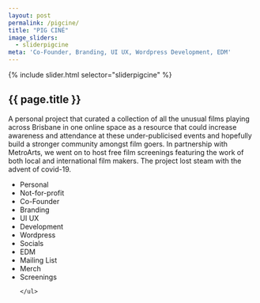 ```yaml
---
layout: post
permalink: /pigcine/
title: "PIG CINÉ"
image_sliders:
  - sliderpigcine
meta: 'Co-Founder, Branding, UI UX, Wordpress Development, EDM'
---
```

<section class="section fadeup float_left">

<div class="col-5-8">
  <div id="slideshow">
  {% include slider.html selector="sliderpigcine" %}
  </div>
</div>

<div class="col-3-8">
  <article class="txt-left">
    <h2>{{ page.title }}</h2>
    <p>
    A personal project that curated a collection of all the unusual films playing across Brisbane in one online space as a resource that could increase awareness and attendance at these under-publicised events and hopefully build a stronger community amongst film goers. In partnership with MetroArts, we went on to host free film screenings featuring the work of both local and international film makers. The project lost steam with the advent of covid-19.</p>
    <ul>
      <li>Personal</li>
      <li>Not-for-profit</li>
      <li>Co-Founder</li>
      <li>Branding</li>
      <li>UI UX</li>
      <li>Development</li>
      <li>Wordpress</li>
      <li>Socials</li>
      <li>EDM</li>
      <li>Mailing List</li>
      <li>Merch</li>
      <li>Screenings</li>
      
    </ul>
  </article>
</div>

</section>
